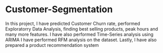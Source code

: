 # Customer-Segmentation

In this project, I have predicted Customer Churn rate, performed Exploratorry Data Analysis, finding best selling products, peak hours and many more features. 
I have also performed Time-Series analysis using ARIMA 
I have performed RFM analysis on the dataset.
Lastly, I have also prepared a product recommendation system
